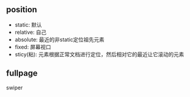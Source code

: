 ## position

- static: 默认
- relative: 自己
- absolute: 最近的非static定位祖先元素
- fixed: 屏幕视口
- sticy(粘): 元素根据正常文档进行定位，然后相对它的最近让它滚动的元素

## fullpage

swiper